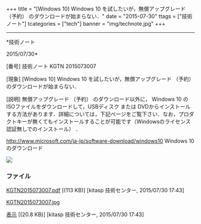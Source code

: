 ﻿+++
title = "[Windows 10] Windows 10 を試したいが，無償アップグレード （予約） のダウンロードが始まらない．"
date = "2015-07-30"
ttags = ["技術ノート"]
tcategories = ["tech"]
banner = "img/technote.jpg"
+++

-----------------------------------------------------------------------------------------------------------------------------

*技術ノート

2015/07/30*


[番号]
技術ノート KGTN 2015073007

[現象]
[Windows 10] Windows 10 を試したいが，無償アップグレード （予約）
のダウンロードが始まらない．

[説明]
無償アップグレード （予約） のダウンロード以外に， Windows 10 の
ISOファイルをダウンロードして，USBディスク または
DVDからインストールする方法があります．詳細については，下記ページをご覧下さい．なお，プロダクトキーが無くてもインストールすることが可能です（Windowsのライセンス認証無しでのインストール）
．

<http://www.microsoft.com/ja-jp/software-download/windows10>
Windows 10 のダウンロード

![](http://techreport.kitasp.net/attachments/download/2192/KGTN2015073007.jpg)


### ファイル

 
 


[KGTN2015073007.pdf](http://techreport.kitasp.net/attachments/download/2191/KGTN2015073007.pdf)
 [(113 KB)] [kitasp 技術センター, 2015/07/30
17:43]

[KGTN2015073007.jpg](http://techreport.kitasp.net/attachments/download/2192/KGTN2015073007.jpg)

[表示](http://techreport.kitasp.net/attachments/2192/KGTN2015073007.jpg "表示")
 [(20.8 KB)] [kitasp 技術センター, 2015/07/30
17:43]


 


 

